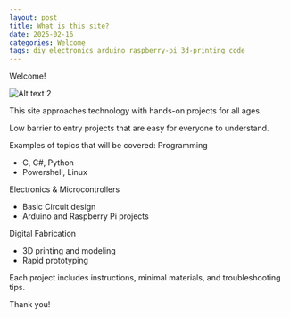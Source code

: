 ```yaml
---
layout: post
title: What is this site?
date: 2025-02-16
categories: Welcome
tags: diy electronics arduino raspberry-pi 3d-printing code
---
```


Welcome!

![Alt text 2](https://32bitwave.github.io/32bitcoffee/images/mobo.jpg)

This site approaches technology with hands-on projects for all ages.

Low barrier to entry projects that are easy for everyone to understand.

Examples of topics that will be covered:
Programming
- C, C#, Python
- Powershell, Linux

Electronics & Microcontrollers
- Basic Circuit design
- Arduino and Raspberry Pi projects

Digital Fabrication
- 3D printing and modeling
- Rapid prototyping

Each project includes instructions, minimal materials, and troubleshooting tips.

Thank you!
